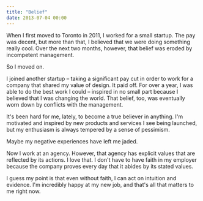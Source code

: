 ```yaml
---
title: "Belief"
date: 2013-07-04 00:00
---
```


<import><p>When I first moved to Toronto in 2011, I worked for a small startup. The pay was decent, but more than that, I believed that we were doing something really cool. Over the next two months, however, that belief was eroded by incompetent management. </p>

<p>So I moved on. </p>

<p>I joined another startup – taking a significant pay cut in order to work for a company that shared my value of design. It paid off. For over a year, I was able to do the best work I could – inspired in no small part because I believed that I was changing the world. That belief, too, was eventually worn down by conflicts with the management.</p>

<p>It's been hard for me, lately, to become a true believer in anything. I'm motivated and inspired by new products and services I see being launched, but my enthusiasm is always tempered by a sense of pessimism. </p>

<p>Maybe my negative experiences have left me jaded. </p>

<p>Now I work at an agency. However, that agency has explicit values that are reflected by its actions. I love that. I don't have to have faith in my employer because the company proves every day that it abides by its stated values. </p>

<p>I guess my point is that even without faith, I can act on intuition and evidence. I'm incredibly happy at my new job, and that's all that matters to me right now. </p></import>

<!-- more -->

